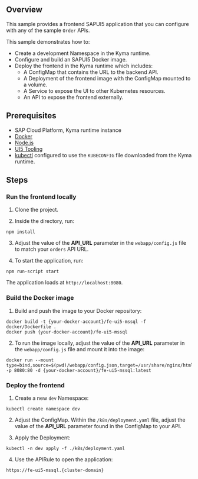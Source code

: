 ## Overview

This sample provides a frontend SAPUI5 application that you can configure with any of the sample `Order` APIs.

This sample demonstrates how to:

- Create a development Namespace in the Kyma runtime.
- Configure and build an SAPUI5 Docker image.
- Deploy the frontend in the Kyma runtime which includes:
  - A ConfigMap that contains the URL to the backend API.
  - A Deployment of the frontend image with the ConfigMap mounted to a volume.
  - A Service to expose the UI to other Kubernetes resources.
  - An API to expose the frontend externally.

## Prerequisites

- SAP Cloud Platform, Kyma runtime instance
- [Docker](https://www.docker.com/)
- [Node.js](https://nodejs.org/en/)
- [UI5 Tooling](https://github.com/SAP/ui5-tooling)
- [kubectl](https://kubernetes.io/docs/tasks/tools/install-kubectl/) configured to use the `KUBECONFIG` file downloaded from the Kyma runtime.

## Steps

### Run the frontend locally

1. Clone the project.

2. Inside the directory, run:

 ```
 npm install
 ```

3. Adjust the value of the **API_URL** parameter in the `webapp/config.js` file to match your `orders` API URL.

4. To start the application, run:

 ```
 npm run-script start
 ```

 The application loads at `http://localhost:8080`.

### Build the Docker image

1. Build and push the image to your Docker repository:

  ```
  docker build -t {your-docker-account}/fe-ui5-mssql -f docker/Dockerfile .
  docker push {your-docker-account}/fe-ui5-mssql
  ```

2. To run the image locally, adjust the value of the **API_URL** parameter in the `webapp/config.js` file and mount it into the image:

  ```
  docker run --mount type=bind,source=$(pwd)/webapp/config.json,target=/usr/share/nginx/html/config.json -p 8080:80 -d {your-docker-account}/fe-ui5-mssql:latest
  ```

### Deploy the frontend

1. Create a new `dev` Namespace:

  ```shell script
  kubectl create namespace dev
  ```

2. Adjust the ConfigMap. Within the `/k8s/deployment.yaml` file, adjust the value of the **API_URL** parameter found in the ConfigMap to your API.

3. Apply the Deployment:

  ```shell script
  kubectl -n dev apply -f ./k8s/deployment.yaml
  ```

4. Use the APIRule to open the application:
  ```
  https://fe-ui5-mssql.{cluster-domain}
  ```
